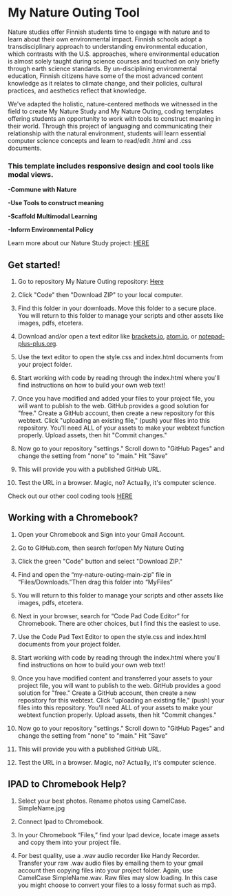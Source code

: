 # My Nature Outing Tool

Nature studies offer Finnish students time to engage with nature and to learn about their own environmental impact. Finnish schools adopt a transdisciplinary approach to understanding environmental education, which contrasts with the U.S. approaches, where environmental education is almost solely taught during science courses and touched on only briefly through earth science standards. By un-disciplining environmental education, Finnish citizens have some of the most advanced content knowledge as it relates to climate change, and their policies, cultural practices, and aesthetics reflect that knowledge.

We've adapted the holistic, nature-centered methods we witnessed in the field to create My Nature Study and My Nature Outing, coding templates offering students an opportunity to work with tools to construct meaning in their world. Through this project of languaging and communicating their relationship with the natural environment, students will learn essential computer science concepts and learn to read/edit .html and .css documents.
 
### This template includes responsive design and cool tools like modal views. 

**-Commune with Nature**

**-Use Tools to construct meaning**

**-Scaffold Multimodal Learning**

**-Inform Environmental Policy**


Learn more about our Nature Study project: [HERE](https://sjquigley.github.io/mutimodal-nature-studies/)


## Get started!

1. Go to repository My Nature Outing repository: [Here](https://github.com/Open-Fuego/my-nature-outing)

2. Click "Code" then "Download ZIP" to your local computer. 

3. Find this folder in your downloads. Move this folder to a secure place. You will return to this folder to manage your scripts and other assets like images, pdfs, etcetera. 

4. Download and/or open a text editor like [brackets.io](https://brackets.io), [atom.io](https://atom.io), or [notepad-plus-plus.org](notepad-plus-plus.org). 

5. Use the text editor to open the style.css and index.html documents from your project folder.  

6. Start working with code by reading through the index.html where you'll find instructions on how to build your own web text! 

7. Once you have modified and added your files to your project file, you will want to publish to the web. GitHub provides a good solution for "free." Create a GitHub account, then create a new repository for this webtext. Click  "uploading an existing file," (push) your files into this repository. You'll need ALL of your assets to make your webtext function properly. Upload assets, then hit "Commit changes." 

8. Now go to your repository "settings." Scroll down to "GitHub Pages" and change the setting from "none" to "main." Hit "Save"

9. This will provide you with a published GitHub URL.

10. Test the URL in a browser. Magic, no? Actually, it's computer science.  



Check out our other cool coding tools [HERE](https://open-fuego.github.io/Open-Fuego-Coding-Tools/)



## Working with a Chromebook?

1.	Open your Chromebook and Sign into your Gmail Account.

2.	Go to GitHub.com, then search for/open My Nature Outing 
3.	Click the green "Code" button and select "Download ZIP."
 
4.	Find and open the “my-nature-outing-main-zip” file in “Files/Downloads.”Then drag this folder into “MyFiles”  

5.	You will return to this folder to manage your scripts and other assets like images, pdfs, etcetera.

6.	Next in your browser, search for “Code Pad Code Editor” for Chromebook. There are other choices, but I find this the easiest to use. 

7.	Use the Code Pad Text Editor to open the style.css and index.html documents from your project folder.

8.	Start working with code by reading through the index.html where you'll find instructions on how to build your own web text!

9.	Once you have modified content and transferred your assets to your project file, you will want to publish to the web. GitHub provides a good solution for "free." Create a GitHub account, then create a new repository for this webtext. Click "uploading an existing file," (push) your files into this repository. You'll need ALL of your assets to make your webtext function properly. Upload assets, then hit "Commit changes."

10.	Now go to your repository "settings." Scroll down to "GitHub Pages" and change the setting from "none" to "main." Hit "Save"

11.	This will provide you with a published GitHub URL.

12.	Test the URL in a browser. Magic, no? Actually, it's computer science.


## IPAD to Chromebook Help?

1.	Select your best photos. Rename photos using CamelCase.  SimpleName.jpg

2.	Connect Ipad to Chromebook.

3.	In your Chromebook “Files,” find your Ipad device, locate image assets and copy them into your project file. 

4.	For best quality, use a .wav audio recorder like Handy Recorder. Transfer your raw .wav audio files by emailing them to your gmail account then copying files into your project folder. Again, use CamelCase SimpleName.wav. Raw files may slow loading. In this case you might choose to convert your files to a lossy format such as mp3. 





